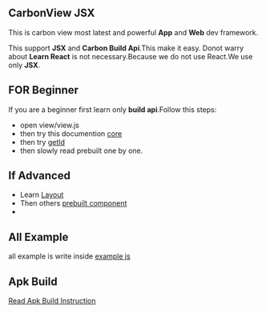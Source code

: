 ## CarbonView JSX
This is carbon view most latest and powerful **App** and **Web** dev framework.

This support **JSX** and **Carbon Build Api**.This make it easy. 
Donot warry about **Learn React** is not necessary.Because we do not use React.We use only **JSX**.

## FOR Beginner
If you are a beginner first learn only **build api**.Follow this steps:
- open view/view.js
- then try this documention [core](/Doc/core.md)
- then try [getId](/Doc/getId.md)
- then slowly read prebuilt one by one.

## If Advanced
- Learn [Layout](/Doc/Layout.md)
- Then others [prebuilt component](/Doc/preBuilt/)
- 

## All Example
all example is write inside [example js](/view/AllViewTest.js)


## Apk Build 

[Read Apk Build Instruction](/Doc/ApkBuild.md)
